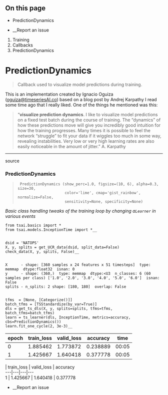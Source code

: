 ## On this page

  * PredictionDynamics



  * __Report an issue



  1. Training
  2. Callbacks
  3. PredictionDynamics



# PredictionDynamics

> Callback used to visualize model predictions during training.

This is an implementation created by Ignacio Oguiza (oguiza@timeseriesAI.co) based on a blog post by Andrej Karpathy I read some time ago that I really liked. One of the things he mentioned was this:

> “**visualize prediction dynamics**. I like to visualize model predictions on a fixed test batch during the course of training. The “dynamics” of how these predictions move will give you incredibly good intuition for how the training progresses. Many times it is possible to feel the network “struggle” to fit your data if it wiggles too much in some way, revealing instabilities. Very low or very high learning rates are also easily noticeable in the amount of jitter.” A. Karpathy

* * *

source

### PredictionDynamics

> 
>      PredictionDynamics (show_perc=1.0, figsize=(10, 6), alpha=0.3, size=30,
>                          color='lime', cmap='gist_rainbow', normalize=False,
>                          sensitivity=None, specificity=None)

_Basic class handling tweaks of the training loop by changing a`Learner` in various events_
    
    
    from tsai.basics import *
    from tsai.models.InceptionTime import *__
    
    
    dsid = 'NATOPS'
    X, y, splits = get_UCR_data(dsid, split_data=False)
    check_data(X, y, splits, False)__
    
    
    X      - shape: [360 samples x 24 features x 51 timesteps]  type: memmap  dtype:float32  isnan: 0
    y      - shape: (360,)  type: memmap  dtype:<U3  n_classes: 6 (60 samples per class) ['1.0', '2.0', '3.0', '4.0', '5.0', '6.0']  isnan: False
    splits - n_splits: 2 shape: [180, 180]  overlap: False
    
    
    tfms  = [None, [Categorize()]]
    batch_tfms = [TSStandardize(by_var=True)]
    dls = get_ts_dls(X, y, splits=splits, tfms=tfms, batch_tfms=batch_tfms)
    learn = ts_learner(dls, InceptionTime, metrics=accuracy, cbs=PredictionDynamics()) 
    learn.fit_one_cycle(2, 3e-3)__

epoch | train_loss | valid_loss | accuracy | time  
---|---|---|---|---  
0 | 1.885462 | 1.773872 | 0.238889 | 00:05  
1 | 1.425667 | 1.640418 | 0.377778 | 00:05  
  
| train_loss | valid_loss | accuracy  
---|---|---|---  
1 | 1.425667 | 1.640418 | 0.377778  
  
  * __Report an issue


